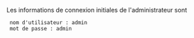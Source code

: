 Les informations de connexion initiales de l'administrateur sont

     nom d'utilisateur : admin
     mot de passe : admin